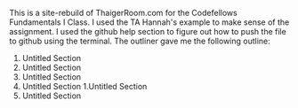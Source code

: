 This is a site-rebuild of ThaigerRoom.com for the Codefellows Fundamentals I Class. I used the TA Hannah's example to make sense of the assignment. I used the github help section to figure out how to push the file to github using the terminal. The outliner gave me the following outline:

1. Untitled Section
  1. Untitled Section
  2. Untitled Section
  3. Untitled Section
    1.Untitled Section
  4. Untitled Section


